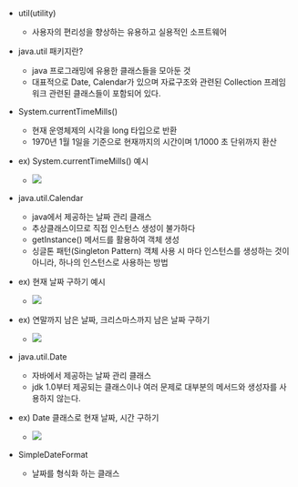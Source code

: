 
- util(utility)
	- 사용자의 편리성을 향상하는 유용하고 실용적인 소프트웨어

- java.util 패키지란?
	- java 프로그래밍에 유용한 클래스들을 모아둔 것
	- 대표적으로 Date, Calendar가 있으며 자료구조와 관련된 Collection 프레임워크 관련된 클래스들이 포함되어 있다.

- System.currentTimeMills()
	- 현재 운영체제의 시각을 long 타입으로 반환
	- 1970년 1월 1일을 기준으로 현재까지의 시간이며 1/1000 초 단위까지 환산

- ex) System.currentTimeMills() 예시

	- ![](https://i.imgur.com/dqPYiwP.png)

- java.util.Calendar
	- java에서 제공하는 날짜 관리 클래스
	- 추상클래스이므로 직접 인스턴스 생성이 불가하다
	- getInstance() 메서드를 활용하여 객체 생성
	- 싱글톤 패턴(Singleton Pattern) 객체 사용 시 마다 인스턴스를 생성하는 것이 아니라, 하나의 인스턴스로 사용하는 방법

- ex) 현재 날짜 구하기 예시

	- ![](https://i.imgur.com/RSBorly.png)

- ex) 연말까지 남은 날짜, 크리스마스까지 남은 날짜 구하기

	- ![](https://i.imgur.com/7KOUv00.png)

- java.util.Date
	- 자바에서 제공하는 날짜 관리 클래스
	- jdk 1.0부터 제공되는 클래스이나 여러 문제로 대부분의 메서드와 생성자를 사용하지 않는다.

- ex) Date 클래스로 현재 날짜, 시간 구하기

	- ![](https://i.imgur.com/m789vdT.png)

- SimpleDateFormat
	- 날짜를 형식화 하는 클래스
